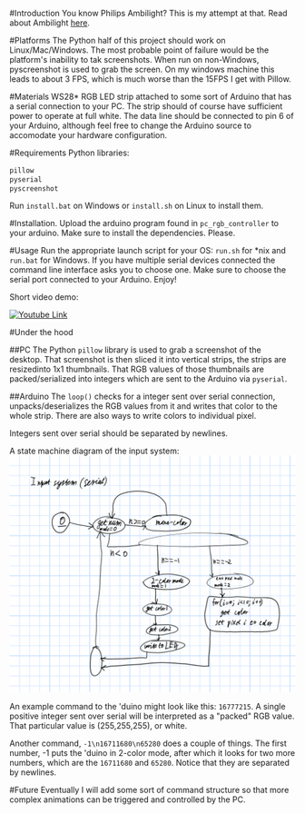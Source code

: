 
#Introduction
You know Philips Ambilight? This is my attempt at that.
Read about Ambilight [here](https://en.wikipedia.org/wiki/Ambilight).

#Platforms
The Python half of this project should work on Linux/Mac/Windows.
The most probable point of failure would be the platform's inability to tak screenshots.
When run on non-Windows, pyscreenshot is used to grab the screen. On my windows machine this leads to about 3 FPS, which is much worse than the 15FPS I get with Pillow.

#Materials
WS28* RGB LED strip attached to some sort of Arduino that has a serial connection to your PC.
The strip should of course have sufficient power to operate at full white.
The data line should be connected to pin 6 of your Arduino, although feel free to change the Arduino source to accomodate your hardware configuration.

#Requirements
Python libraries:
```
pillow
pyserial
pyscreenshot
```

Run `install.bat` on Windows or `install.sh` on Linux to install them. 

#Installation.
Upload the arduino program found in `pc_rgb_controller` to your arduino.
Make sure to install the dependencies. Please.

#Usage
Run the appropriate launch script for your OS: `run.sh` for *nix and `run.bat` for Windows.
If you have multiple serial devices connected the command line interface asks you to choose one.
Make sure to choose the serial port connected to your Arduino.
Enjoy!

Short video demo:

[![Youtube Link](http://img.youtube.com/vi/F1baDAY0vDA/0.jpg)](http://www.youtube.com/watch?v=F1baDAY0vDA "Lighting demo")

#Under the hood

##PC
The Python `pillow` library is used to grab a screenshot of the desktop. That screenshot is then sliced it into vertical strips, the strips are resizedinto 1x1 thumbnails.
That RGB values of those thumbnails are packed/serialized into integers which are sent to the Arduino via `pyserial`.

##Arduino
The `loop()` checks for a integer sent over serial connection, unpacks/deserializes the RGB values from it and writes that color to the whole strip.
There are also ways to write colors to individual pixel.

Integers sent over serial should be separated by newlines.

A state machine diagram of the input system:
![state machine](pc_rgb_controller/Arduino_PC_Lighting.png)

An example command to the 'duino might look like this: `16777215`. A single positive integer sent over serial will be interpreted as a "packed" RGB value. That particular value is (255,255,255), or white.

Another command, `-1\n16711680\n65280` does a couple of things. The first number, -1 puts the 'duino in 2-color mode, after which it looks for two more numbers, which are the  `16711680` and `65280`. Notice that they are separated by newlines.

#Future
Eventually I will add some sort of command structure so that more complex animations can be triggered and controlled by the PC.